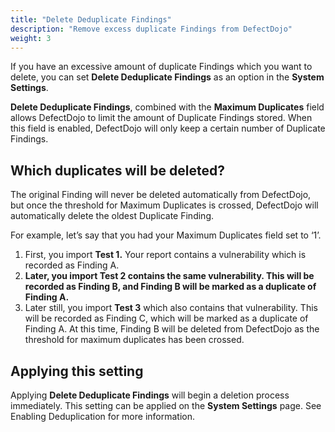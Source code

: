```yaml
---
title: "Delete Deduplicate Findings"
description: "Remove excess duplicate Findings from DefectDojo"
weight: 3
---
```


If you have an excessive amount of duplicate Findings which you want to delete, you can set **Delete Deduplicate Findings** as an option in the **System Settings**.

**Delete Deduplicate Findings**, combined with the **Maximum Duplicates** field allows DefectDojo to limit the amount of Duplicate Findings stored. When this field is enabled, DefectDojo will only keep a certain number of Duplicate Findings.

## Which duplicates will be deleted?

The original Finding will never be deleted automatically from DefectDojo, but once the threshold for Maximum Duplicates is crossed, DefectDojo will automatically delete the oldest Duplicate Finding.

For example, let’s say that you had your Maximum Duplicates field set to ‘1’.

1. First, you import **Test 1\.** Your report contains a vulnerability which is recorded as Finding A.
2. **Later, you import Test 2 contains the same vulnerability. This will be recorded as Finding B, and Finding B will be marked as a duplicate of Finding A.**
3. Later still, you import **Test 3** which also contains that vulnerability. This will be recorded as Finding C, which will be marked as a duplicate of Finding A. At this time, Finding B will be deleted from DefectDojo as the threshold for maximum duplicates has been crossed.

## Applying this setting

Applying **Delete Deduplicate Findings** will begin a deletion process immediately. This setting can be applied on the **System Settings** page. See Enabling Deduplication for more information.
